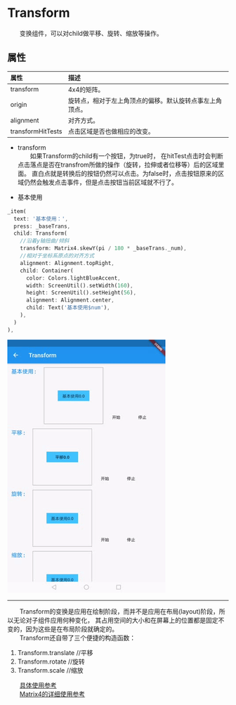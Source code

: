 # Transform
&emsp;&emsp;变换组件，可以对child做平移、旋转、缩放等操作。  
## 属性  
属性|描述
:-|:-|
transform|4x4的矩阵。
origin|旋转点，相对于左上角顶点的偏移。默认旋转点事左上角顶点。
alignment|对齐方式。
transformHitTests|点击区域是否也做相应的改变。

* transform  
&emsp;&emsp;如果Transform的child有一个按钮，为true时，
在hitTest点击时会判断点击落点是否在transfrom所做的操作（旋转，拉伸或者位移等）后的区域里面。
直白点就是转换后的按钮仍然可以点击。为false时，点击按钮原来的区域仍然会触发点击事件，但是点击按钮当前区域就不行了。

* 基本使用  
```dart
_item(
  text: '基本使用：',
  press: _baseTrans,
  child: Transform(
    //沿着y轴扭曲/倾斜
    transform: Matrix4.skewY(pi / 180 * _baseTrans._num),
    //相对于坐标系原点的对齐方式
    alignment: Alignment.topRight,
    child: Container(
      color: Colors.lightBlueAccent,
      width: ScreenUtil().setWidth(160),
      height: ScreenUtil().setHeight(56),
      alignment: Alignment.center,
      child: Text('基本使用$num'),
    ),
  )
),
```

![运行示例](https://github.com/gneL1/Flutter-/blob/master/%E7%BB%84%E4%BB%B6%E7%9A%84%E4%BD%BF%E7%94%A8/photos/Transform/1589596415937.gif)

***

&emsp;&emsp;Transform的变换是应用在绘制阶段，而并不是应用在布局(layout)阶段，所以无论对子组件应用何种变化，
其占用空间的大小和在屏幕上的位置都是固定不变的，因为这些是在布局阶段就确定的。  
&emsp;&emsp;Transform还自带了三个便捷的构造函数：  
1. Transform.translate  //平移
2. Transform.rotate     //旋转
3. Transform.scale      //缩放

&emsp;&emsp;[具体使用参考](https://github.com/gneL1/flutter_experiences/blob/master/lib/base_widget/base_widget_transform.dart)  
&emsp;&emsp;[Matrix4的详细使用参考](https://juejin.im/post/5be2fd9e6fb9a04a0e2cace0#comment)




